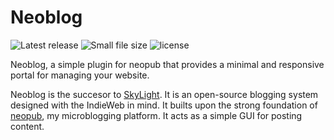# Neoblog

![Latest release](https://img.shields.io/github/v/release/RobinBoers/neoblog?include_prereleases) ![Small file size](https://img.shields.io/github/repo-size/RobinBoers/neoblog?label=size) ![license](https://img.shields.io/github/license/RobinBoers/neoblog)

Neoblog, a simple plugin for neopub that provides a minimal and responsive portal for managing your website.

Neoblog is the succesor to [SkyLight](https://github.com/RobinBoers/SkyLight-Website-Editor). It is an open-source blogging system designed with the IndieWeb in mind. It builts upon the strong foundation of [neopub](https://github.com/RobinBoers/neopub), my microblogging platform. It acts as a simple GUI for posting content.
